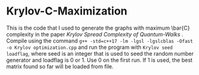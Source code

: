 # Krylov-C-Maximization

This is the code that I used to generate the graphs with maximum \bar{C} complexity in the paper *Krylov Spread Complexity of Quantum-Walks* . Compile using the command
`g++ -std=c++17 -lm -lgsl -lgslcblas -Ofast -o Krylov optimization.cpp` and run the program with `Krylov seed loadflag`, where seed is an integer that is used to seed the random number generator and loadflag is 0 or 1. Use 0 on the first run. If 1 is used, the best matrix found so far will be loaded from file. 



